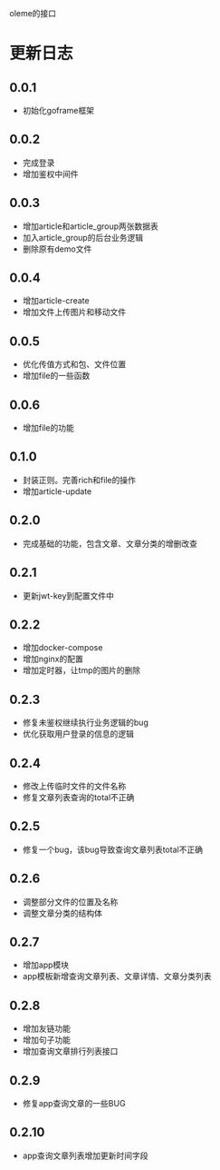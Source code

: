 oleme的接口

# 更新日志
## 0.0.1
- 初始化goframe框架

## 0.0.2
- 完成登录
- 增加鉴权中间件

## 0.0.3
- 增加article和article_group两张数据表
- 加入article_group的后台业务逻辑
- 删除原有demo文件

## 0.0.4
- 增加article-create
- 增加文件上传图片和移动文件

## 0.0.5
- 优化传值方式和包、文件位置
- 增加file的一些函数

## 0.0.6
- 增加file的功能

## 0.1.0
- 封装正则。完善rich和file的操作
- 增加article-update

## 0.2.0
- 完成基础的功能，包含文章、文章分类的增删改查

## 0.2.1
- 更新jwt-key到配置文件中

## 0.2.2
- 增加docker-compose
- 增加nginx的配置
- 增加定时器，让tmp的图片的删除

## 0.2.3
- 修复未鉴权继续执行业务逻辑的bug
- 优化获取用户登录的信息的逻辑

## 0.2.4
- 修改上传临时文件的文件名称
- 修复文章列表查询的total不正确

## 0.2.5
- 修复一个bug，该bug导致查询文章列表total不正确

## 0.2.6
- 调整部分文件的位置及名称
- 调整文章分类的结构体

## 0.2.7
- 增加app模块
- app模板新增查询文章列表、文章详情、文章分类列表

## 0.2.8
- 增加友链功能
- 增加句子功能
- 增加查询文章排行列表接口

## 0.2.9
- 修复app查询文章的一些BUG

## 0.2.10
- app查询文章列表增加更新时间字段